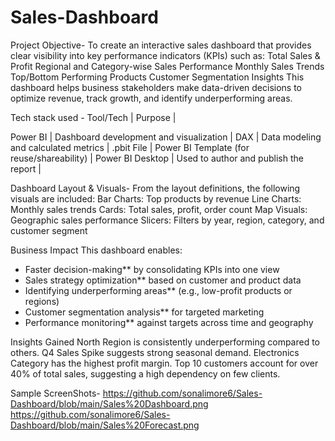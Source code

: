 # Sales-Dashboard

Project Objective-
To create an interactive sales dashboard that provides clear visibility into key performance indicators (KPIs) such as:
Total Sales & Profit
Regional and Category-wise Sales Performance
Monthly Sales Trends
Top/Bottom Performing Products
Customer Segmentation Insights
This dashboard helps business stakeholders make data-driven decisions to optimize revenue, track growth, and identify underperforming areas.

Tech stack used -
 Tool/Tech            | Purpose                                    |

 Power BI         | Dashboard development and visualization    |
 DAX             | Data modeling and calculated metrics       |
 .pbit File       | Power BI Template (for reuse/shareability) |
 Power BI Desktop | Used to author and publish the report      |

Dashboard Layout & Visuals-
From the layout definitions, the following visuals are included:
Bar Charts: Top products by revenue
Line Charts: Monthly sales trends
Cards: Total sales, profit, order count
Map Visuals: Geographic sales performance
Slicers: Filters by year, region, category, and customer segment

Business Impact
This dashboard enables:

-  Faster decision-making** by consolidating KPIs into one view
-  Sales strategy optimization** based on customer and product data
-  Identifying underperforming areas** (e.g., low-profit products or regions)
-  Customer segmentation analysis** for targeted marketing
-  Performance monitoring** against targets across time and geography


Insights Gained
North Region is consistently underperforming compared to others.
Q4 Sales Spike suggests strong seasonal demand.
Electronics Category has the highest profit margin.
Top 10 customers account for over 40% of total sales, suggesting a high dependency on few clients.

Sample ScreenShots- 
https://github.com/sonalimore6/Sales-Dashboard/blob/main/Sales%20Dashboard.png
https://github.com/sonalimore6/Sales-Dashboard/blob/main/Sales%20Forecast.png
